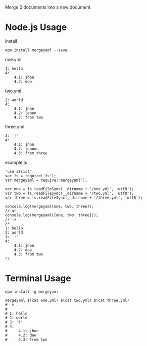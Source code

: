 Merge 2 documents into a new document.

# Node.js Usage

install
```
npm install mergeyaml --save
```

one.yml
```
1: hello
4:
    4.1: jhon
    4.2: doe
```

two.yml
```
2: world
4:
    4.1: jhon
    4.2: lenon
    4.3: from two

```

three.yml
```
3: '!'
4: 
    4.1: jhon
    4.2: lennon
    4.3: from three

```

example.js
```
'use strict';
var fs = require('fs');
var mergeyaml = require('mergeyaml');

var one = fs.readFileSync(__dirname + '/one.yml', 'utf8');
var two = fs.readFileSync(__dirname + '/two.yml', 'utf8');
var three = fs.readFileSync(__dirname + '/three.yml', 'utf8');

console.log(mergeyaml(one, two, three));
// or
console.log(mergeyaml([one, two, three]));
// ->
/*
1: hello
2: world
3: '!'
4: 
    4.1: jhon
    4.2: doe
    4.3: from two 
*/
```

# Terminal Usage
 ```
 npm install -g mergeyaml
 ```
 ```
 mergeyaml $(cat one.yml) $(cat two.yml) $(cat three.yml)
# ->
#
# 1: hello
# 2: world
# 3: '!'
# 4: 
#     4.1: jhon
#     4.2: doe
#     4.3: from two 
 
 ```